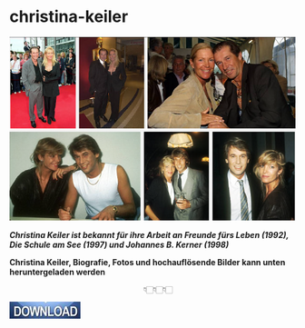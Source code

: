 # christina-keiler

<img src="https://github.com/GenrichSchwimm/christina-keiler/blob/main/c1.png"/>

<img src="https://github.com/GenrichSchwimm/christina-keiler/blob/main/c2.png"/>

***Christina Keiler ist bekannt für ihre Arbeit an Freunde fürs Leben (1992), Die Schule am See (1997) und Johannes B. Kerner (1998)***

**Christina Keiler,  Biografie, Fotos und hochauflösende Bilder kann unten heruntergeladen werden**

                                     👇🏻👇🏻👇🏻

[<img src="https://github.com/GenrichSchwimm/christina-keiler/blob/main/dl.png"/>](https://bit.ly/4coxgKj)                                     
